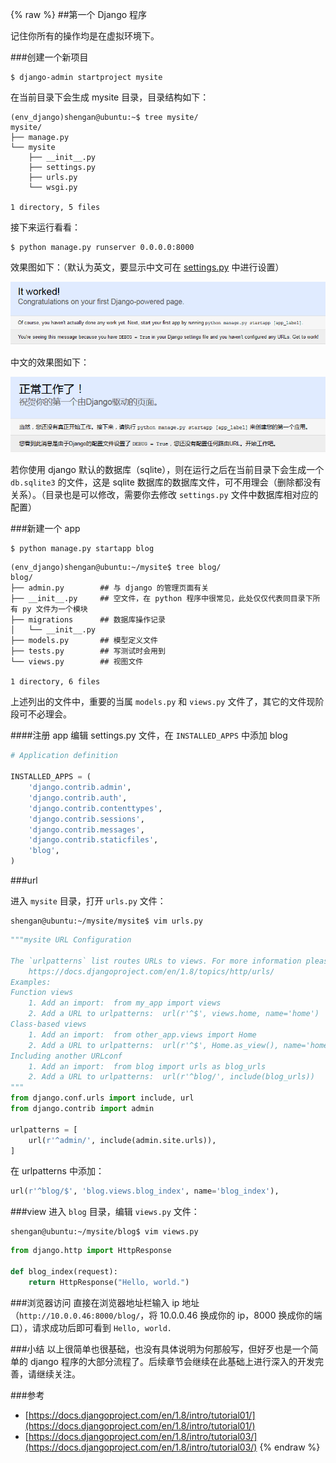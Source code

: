 {% raw %}
##第一个 Django 程序

记住你所有的操作均是在虚拟环境下。

###创建一个新项目
```shell
$ django-admin startproject mysite
```
在当前目录下会生成 mysite 目录，目录结构如下：
```shell
(env_django)shengan@ubuntu:~$ tree mysite/
mysite/
├── manage.py
└── mysite
    ├── __init__.py
    ├── settings.py
    ├── urls.py
    └── wsgi.py

1 directory, 5 files
```

接下来运行看看：
```shell
$ python manage.py runserver 0.0.0.0:8000
```
效果图如下：（默认为英文，要显示中文可在 [settings.py](2015-07-14-django-basic-settings.html) 中进行设置）

![](/img/first_django_app_001.png)
 
中文的效果图如下：

![](/img/first_django_app_002.png)

若你使用 django 默认的数据库（sqlite），则在运行之后在当前目录下会生成一个 `db.sqlite3` 的文件，这是 sqlite 数据库的数据库文件，可不用理会（删除都没有关系）。（目录也是可以修改，需要你去修改 `settings.py` 文件中数据库相对应的配置）

###新建一个 app
```shell
$ python manage.py startapp blog
```
```shell
(env_django)shengan@ubuntu:~/mysite$ tree blog/
blog/
├── admin.py        ## 与 django 的管理页面有关
├── __init__.py     ## 空文件，在 python 程序中很常见，此处仅仅代表同目录下所有 py 文件为一个模块
├── migrations      ## 数据库操作记录
│   └── __init__.py
├── models.py       ## 模型定义文件
├── tests.py        ## 写测试时会用到
└── views.py        ## 视图文件

1 directory, 6 files
```
上述列出的文件中，重要的当属 `models.py` 和 `views.py` 文件了，其它的文件现阶段可不必理会。

####注册 app
编辑 settings.py 文件，在 `INSTALLED_APPS` 中添加 blog
```python
# Application definition
              
INSTALLED_APPS = ( 
    'django.contrib.admin',
    'django.contrib.auth',
    'django.contrib.contenttypes',
    'django.contrib.sessions',
    'django.contrib.messages',
    'django.contrib.staticfiles',
    'blog',
)
```

###url

进入 `mysite` 目录，打开 `urls.py` 文件：
```shell
shengan@ubuntu:~/mysite/mysite$ vim urls.py
```
```python
"""mysite URL Configuration

The `urlpatterns` list routes URLs to views. For more information please see:
    https://docs.djangoproject.com/en/1.8/topics/http/urls/
Examples:
Function views
    1. Add an import:  from my_app import views
    2. Add a URL to urlpatterns:  url(r'^$', views.home, name='home')
Class-based views
    1. Add an import:  from other_app.views import Home
    2. Add a URL to urlpatterns:  url(r'^$', Home.as_view(), name='home')
Including another URLconf
    1. Add an import:  from blog import urls as blog_urls
    2. Add a URL to urlpatterns:  url(r'^blog/', include(blog_urls))
"""
from django.conf.urls import include, url
from django.contrib import admin

urlpatterns = [
    url(r'^admin/', include(admin.site.urls)),
]
```

在 urlpatterns 中添加：
```python
url(r'^blog/$', 'blog.views.blog_index', name='blog_index'),
```
###view
进入 `blog` 目录，编辑 `views.py` 文件：
```shell
shengan@ubuntu:~/mysite/blog$ vim views.py
```
```python
from django.http import HttpResponse

def blog_index(request):
    return HttpResponse("Hello, world.")
```

###浏览器访问
直接在浏览器地址栏输入 ip 地址（`http://10.0.0.46:8000/blog/`，将 10.0.0.46 换成你的 ip，8000 换成你的端口），请求成功后即可看到 `Hello, world.`


###小结
以上很简单也很基础，也没有具体说明为何那般写，但好歹也是一个简单的 django 程序的大部分流程了。后续章节会继续在此基础上进行深入的开发完善，请继续关注。


###参考
* [https://docs.djangoproject.com/en/1.8/intro/tutorial01/](https://docs.djangoproject.com/en/1.8/intro/tutorial01/)
* [https://docs.djangoproject.com/en/1.8/intro/tutorial03/](https://docs.djangoproject.com/en/1.8/intro/tutorial03/)
{% endraw %}
